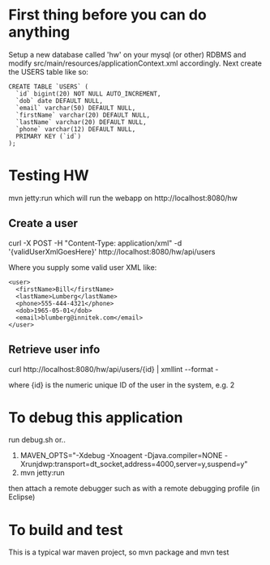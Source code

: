 First thing before you can do anything
======================================

Setup a new database called 'hw' on your mysql (or other) RDBMS and modify
src/main/resources/applicationContext.xml accordingly.  Next create
the USERS table like so:

    CREATE TABLE `USERS` (
      `id` bigint(20) NOT NULL AUTO_INCREMENT,
      `dob` date DEFAULT NULL,
      `email` varchar(50) DEFAULT NULL,
      `firstName` varchar(20) DEFAULT NULL,
      `lastName` varchar(20) DEFAULT NULL,
      `phone` varchar(12) DEFAULT NULL,
      PRIMARY KEY (`id`)
    );

Testing HW
==========

mvn jetty:run which will run the webapp on http://localhost:8080/hw

Create a user
-------------

curl -X POST -H "Content-Type: application/xml" -d '{validUserXmlGoesHere}' http://localhost:8080/hw/api/users

Where you supply some valid user XML like:

    <user>
      <firstName>Bill</firstName>
      <lastName>Lumberg</lastName>
      <phone>555-444-4321</phone>
      <dob>1965-05-01</dob>
      <email>blumberg@innitek.com</email>
    </user>


Retrieve user info
------------------

curl http://localhost:8080/hw/api/users/{id} | xmllint --format -

where {id} is the numeric unique ID of the user in the system, e.g. 2


To debug this application
=========================
run debug.sh or..

1. MAVEN_OPTS="-Xdebug -Xnoagent -Djava.compiler=NONE -Xrunjdwp:transport=dt_socket,address=4000,server=y,suspend=y"
2. mvn jetty:run

then attach a remote debugger such as with a remote debugging profile (in Eclipse)

To build and test
=================
This is a typical war maven project, so mvn package and mvn test